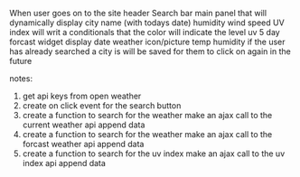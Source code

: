 When user goes on to the site 
    header
    Search bar
    main panel that will dynamically display 
        city name (with todays date)
        humidity
        wind speed
        UV index
            will writ a conditionals that the color will indicate the level uv
    5 day forcast widget display
        date
        weather icon/picture
        temp
        humidity
    if the user has already searched a city is will be saved for them to click
        on again in the future
    
notes:
1. get api keys from open weather
2. create on click event for the search button
3. create a function to search for the weather make
    an ajax call to the current weather api
    append data
4. create a function to search for the weather make
    an ajax call to the forcast weather api
    append data 
5. create a function to search for the uv index make
    an ajax call to the uv index api
    append data
